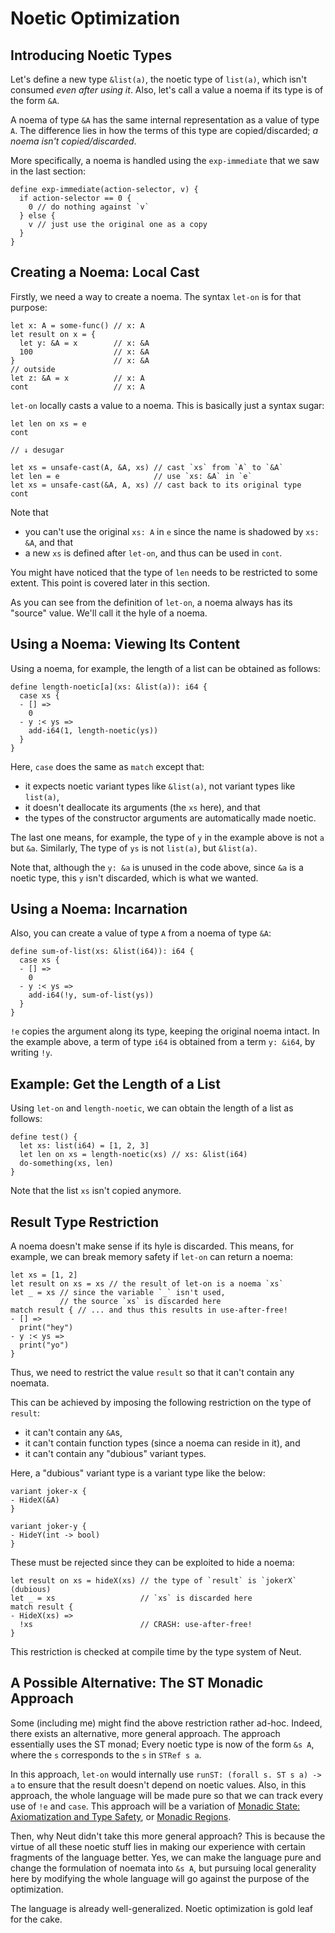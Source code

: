 # Noetic Optimization

## Introducing Noetic Types

Let's define a new type `&list(a)`, the noetic type of `list(a)`, which isn't consumed *even after using it*. Also, let's call a value a noema if its type is of the form `&A`.

A noema of type `&A` has the same internal representation as a value of type `A`. The difference lies in how the terms of this type are copied/discarded; *a noema isn't copied/discarded*.

More specifically, a noema is handled using the `exp-immediate` that we saw in the last section:

```neut
define exp-immediate(action-selector, v) {
  if action-selector == 0 {
    0 // do nothing against `v`
  } else {
    v // just use the original one as a copy
  }
}
```

## Creating a Noema: Local Cast

Firstly, we need a way to create a noema. The syntax `let-on` is for that purpose:

```neut
let x: A = some-func() // x: A
let result on x = {
  let y: &A = x        // x: &A
  100                  // x: &A
}                      // x: &A
// outside
let z: &A = x          // x: A
cont                   // x: A
```

`let-on` locally casts a value to a noema. This is basically just a syntax sugar:

```neut
let len on xs = e
cont

// ↓ desugar

let xs = unsafe-cast(A, &A, xs) // cast `xs` from `A` to `&A`
let len = e                     // use `xs: &A` in `e`
let xs = unsafe-cast(&A, A, xs) // cast back to its original type
cont
```

Note that

- you can't use the original `xs: A` in `e` since the name is shadowed by `xs: &A`, and that
- a new `xs` is defined after `let-on`, and thus can be used in `cont`.

You might have noticed that the type of `len` needs to be restricted to some extent. This point is covered later in this section.

As you can see from the definition of `let-on`, a noema always has its "source" value. We'll call it the hyle of a noema.

## Using a Noema: Viewing Its Content

Using a noema, for example, the length of a list can be obtained as follows:

```neut
define length-noetic[a](xs: &list(a)): i64 {
  case xs {
  - [] =>
    0
  - y :< ys =>
    add-i64(1, length-noetic(ys))
  }
}
```

Here, `case` does the same as `match` except that:

- it expects noetic variant types like `&list(a)`, not variant types like `list(a)`,
- it doesn't deallocate its arguments (the `xs` here), and that
- the types of the constructor arguments are automatically made noetic.

The last one means, for example, the type of `y` in the example above is not `a` but `&a`. Similarly, The type of `ys` is not `list(a)`, but `&list(a)`.

Note that, although the `y: &a` is unused in the code above, since `&a` is a noetic type, this `y` isn't discarded, which is what we wanted.

## Using a Noema: Incarnation

Also, you can create a value of type `A` from a noema of type `&A`:

```neut
define sum-of-list(xs: &list(i64)): i64 {
  case xs {
  - [] =>
    0
  - y :< ys =>
    add-i64(!y, sum-of-list(ys))
  }
}
```

`!e` copies the argument along its type, keeping the original noema intact. In the example above, a term of type `i64` is obtained from a term `y: &i64`, by writing `!y`.

## Example: Get the Length of a List

Using `let-on` and `length-noetic`, we can obtain the length of a list as follows:

```neut
define test() {
  let xs: list(i64) = [1, 2, 3]
  let len on xs = length-noetic(xs) // xs: &list(i64)
  do-something(xs, len)
}
```

Note that the list `xs` isn't copied anymore.

## Result Type Restriction

A noema doesn't make sense if its hyle is discarded. This means, for example, we can break memory safety if `let-on` can return a noema:

```neut
let xs = [1, 2]
let result on xs = xs // the result of let-on is a noema `xs`
let _ = xs // since the variable `_` isn't used,
           // the source `xs` is discarded here
match result { // ... and thus this results in use-after-free!
- [] =>
  print("hey")
- y :< ys =>
  print("yo")
}
```

Thus, we need to restrict the value `result` so that it can't contain any noemata.

This can be achieved by imposing the following restriction on the type of `result`:

- it can't contain any `&A`s,
- it can't contain function types (since a noema can reside in it), and
- it can't contain any "dubious" variant types.

Here, a "dubious" variant type is a variant type like the below:

```neut
variant joker-x {
- HideX(&A)
}

variant joker-y {
- HideY(int -> bool)
}
```

These must be rejected since they can be exploited to hide a noema:

```neut
let result on xs = hideX(xs) // the type of `result` is `jokerX` (dubious)
let _ = xs                   // `xs` is discarded here
match result {
- HideX(xs) =>
  !xs                        // CRASH: use-after-free!
}
```

This restriction is checked at compile time by the type system of Neut.

## A Possible Alternative: The ST Monadic Approach

Some (including me) might find the above restriction rather ad-hoc. Indeed, there exists an alternative, more general approach. The approach essentially uses the ST monad; Every noetic type is now of the form `&s A`, where the `s` corresponds to the `s` in `STRef s a`.

In this approach, `let-on` would internally use `runST: (forall s. ST s a) -> a` to ensure that the result doesn't depend on noetic values. Also, in this approach, the whole language will be made pure so that we can track every use of `!e` and `case`. This approach will be a variation of [Monadic State: Axiomatization and Type Safety](https://dl.acm.org/doi/abs/10.1145/258949.258970), or [Monadic Regions](https://dl.acm.org/doi/abs/10.1145/1016848.1016867).

Then, why Neut didn't take this more general approach? This is because the virtue of all these noetic stuff lies in making our experience with certain fragments of the language better. Yes, we can make the language pure and change the formulation of noemata into `&s A`, but pursuing local generality here by modifying the whole language will go against the purpose of the optimization.

The language is already well-generalized. Noetic optimization is gold leaf for the cake.
